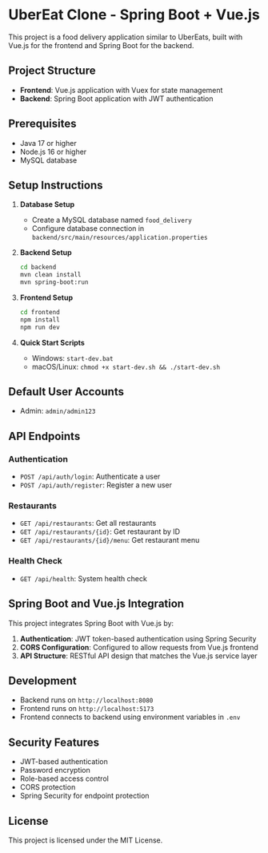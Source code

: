 # UberEat Clone - Spring Boot + Vue.js

This project is a food delivery application similar to UberEats, built with Vue.js for the frontend and Spring Boot for the backend.

## Project Structure

- **Frontend**: Vue.js application with Vuex for state management
- **Backend**: Spring Boot application with JWT authentication

## Prerequisites

- Java 17 or higher
- Node.js 16 or higher
- MySQL database

## Setup Instructions

1. **Database Setup**
   - Create a MySQL database named `food_delivery`
   - Configure database connection in `backend/src/main/resources/application.properties`

2. **Backend Setup**
   ```bash
   cd backend
   mvn clean install
   mvn spring-boot:run
   ```

3. **Frontend Setup**
   ```bash
   cd frontend
   npm install
   npm run dev
   ```

4. **Quick Start Scripts**
   - Windows: `start-dev.bat`
   - macOS/Linux: `chmod +x start-dev.sh && ./start-dev.sh`

## Default User Accounts

- Admin: `admin/admin123`

## API Endpoints

### Authentication
- `POST /api/auth/login`: Authenticate a user
- `POST /api/auth/register`: Register a new user

### Restaurants
- `GET /api/restaurants`: Get all restaurants
- `GET /api/restaurants/{id}`: Get restaurant by ID
- `GET /api/restaurants/{id}/menu`: Get restaurant menu

### Health Check
- `GET /api/health`: System health check

## Spring Boot and Vue.js Integration

This project integrates Spring Boot with Vue.js by:

1. **Authentication**: JWT token-based authentication using Spring Security
2. **CORS Configuration**: Configured to allow requests from Vue.js frontend
3. **API Structure**: RESTful API design that matches the Vue.js service layer

## Development

- Backend runs on `http://localhost:8080`
- Frontend runs on `http://localhost:5173`
- Frontend connects to backend using environment variables in `.env`

## Security Features

- JWT-based authentication
- Password encryption
- Role-based access control
- CORS protection
- Spring Security for endpoint protection

## License

This project is licensed under the MIT License.
